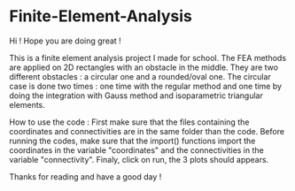 # Finite-Element-Analysis
Hi ! Hope you are doing great !

This is a finite element analysis project I made for school. The FEA methods are applied on 2D rectangles with an obstacle in the middle.
They are two different obstacles : a circular one and a rounded/oval one.
The circular case is done two times : one time with the regular method and one time by doing the integration with Gauss method and isoparametric triangular elements.


How to use the code :
First make sure that the files containing the coordinates and connectivities are in the same folder than the code.
Before running the codes, make sure that the import() functions import the coordinates in the variable "coordinates" and the connectivities in the variable "connectivity".
Finaly, click on run, the 3 plots should appears.

Thanks for reading and have a good day !
